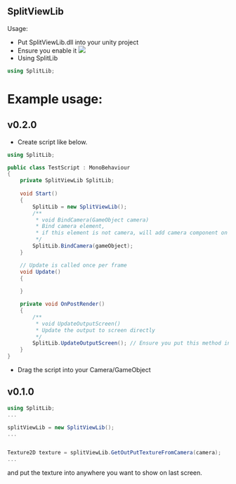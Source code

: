 SplitViewLib
---

Usage:

- Put SplitViewLib.dll into your unity project
- Ensure you enable it
![](https://i.imgur.com/BugWe5B.jpg)
- Using SplitLib
```c#
using SplitLib;
```

Example usage:
===

v0.2.0
----
- Create script like below.
```c#
using SplitLib;

public class TestScript : MonoBehaviour
{
    private SplitViewLib SplitLib;
    
    void Start()
    {
        SplitLib = new SplitViewLib();
        /**
         * void BindCamera(GameObject camera)
         * Bind camera element,
         * if this element is not camera, will add camera component on it
         */
        SplitLib.BindCamera(gameObject);
    }

    // Update is called once per frame
    void Update()
    {
        
    }

    private void OnPostRender()
    {
        /**
         * void UpdateOutputScreen()
         * Update the output to screen directly
         */
        SplitLib.UpdateOutputScreen(); // Ensure you put this method into OnPostRender()
    }
}

```
- Drag the script into your Camera/GameObject

v0.1.0
----

```c#
using SplitLib;
...

splitViewLib = new SplitViewLib();
...


Texture2D texture = splitViewLib.GetOutPutTextureFromCamera(camera);
...
```
and put the texture into anywhere you want to show on last screen.